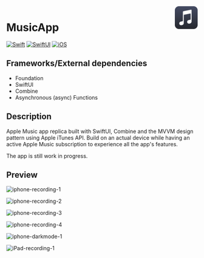 <!-- HEADER -->
<img src="./Preview/AppIcon.png" width="60" align="right"/>
<h1> MusicApp </h1>

[![Swift](https://img.shields.io/badge/Swift-5.0-orange.svg?longCache=true&style=flat&logo=swift)][Swift]
[![SwiftUI](https://img.shields.io/badge/SwiftUI-3.0-blue.svg?longCache=true&style=flat&logo=swift&logoColor=blue)][Swift]
[![iOS](https://img.shields.io/badge/iOS-16.0+-lightgrey.svg?longCache=true&?style=flat&logo=apple)][iOS]





<!-- BODY -->

## Frameworks/External dependencies
- Foundation
- SwiftUI
- Combine
- Asynchronous (async) Functions

## Description
Apple Music app replica built with SwiftUI, Combine and the MVVM design pattern using Apple iTunes API.
Build on an actual device while having an active Apple Music subscription to experience all the app's features.

The app is still work in progress.


## Preview

![iphone-recording-1](https://user-images.githubusercontent.com/36419167/211917982-08eff2f7-2e88-4dc9-aadd-3c3648f2d473.gif)


![iphone-recording-2](https://user-images.githubusercontent.com/36419167/211918002-ab7842c1-8a14-441d-b84d-54b9eab6f16b.gif)


![iphone-recording-3](https://user-images.githubusercontent.com/36419167/211918941-e1ff0098-f77c-4ae4-86d3-6af2fb129653.gif)


![iphone-recording-4](https://user-images.githubusercontent.com/36419167/211919692-5ab26a9b-d9a4-4b8a-9636-db49a352d44f.gif)


![iphone-darkmode-1](https://user-images.githubusercontent.com/36419167/211920384-db4a6c8e-8c77-43a2-bc22-902d0b962c46.gif)


![iPad-recording-1](https://user-images.githubusercontent.com/36419167/211921925-a576a21d-c086-4fec-abdc-2b31a84cb9cc.gif)



<!-- FOOTER -->
<!-- Permanent links -->
[Swift]: https://www.swift.org
[iOS]: https://developer.apple.com/ios/




